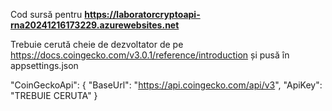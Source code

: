 Cod sursă pentru **https://laboratorcryptoapi-rna20241216173229.azurewebsites.net**

Trebuie cerută cheie de dezvoltator de pe https://docs.coingecko.com/v3.0.1/reference/introduction și pusă în appsettings.json

"CoinGeckoApi": {
  "BaseUrl": "https://api.coingecko.com/api/v3",
  "ApiKey": "TREBUIE CERUTA"
}
